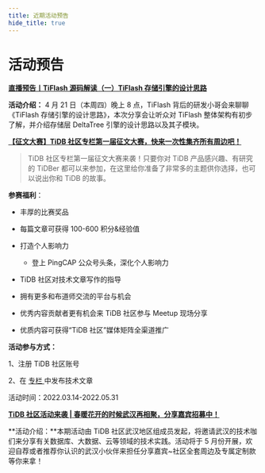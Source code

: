 ```yaml
---
title: 近期活动预告
hide_title: true
---
```


# 活动预告

**[直播预告丨TiFlash 源码解读（一）TiFlash 存储引擎的设计思路](https://mp.weixin.qq.com/s/kqyymRjRYNtiCXUN-iaKEg)**

**活动介绍：**  4 月 21 日（本周四）晚上 8 点，TiFlash 背后的研发小哥会来聊聊《TiFlash 存储引擎的设计思路》，本次分享会让听众对 TiFlash 整体架构有初步了解，并介绍存储层 DeltaTree 引擎的设计思路以及其子模块。



**[【征文大赛】TiDB 社区专栏第一届征文大赛，快来一次性集齐所有周边吧！](https://tidb.io/blog/ab7959f4)**

> TiDB 社区专栏第一届征文大赛来袭！只要你对 TiDB 产品感兴趣、有研究的 TiDBer 都可以来参加，在这里给你准备了非常多的主题供你选择，也可以说出你和 TiDB 的故事。

**参赛福利**：

- 丰厚的比赛奖品

- 每篇文章可获得 100-600 积分&经验值

- 打造个人影响力

  - 登上 PingCAP 公众号头条，深化个人影响力

- TiDB 社区对技术文章写作的指导

- 拥有更多和布道师交流的平台与机会

- 优秀内容贡献者更有机会来 TiDB 社区参与 Meetup 现场分享

- 优质内容可获得“TiDB 社区”媒体矩阵全渠道推广

**活动参与方式：**

1、注册 TiDB 社区账号

2、在 [专栏 ](https://tidb.io/blog)中发布技术文章

活动时间：2022.03.14-2022.05.31



**[TiDB 社区活动来袭 | 春暖花开的时候武汉再相聚，分享嘉宾招募中！](https://asktug.com/t/topic/662777)**

**活动介绍：**本期活动由 TiDB 社区武汉地区组成员发起，将邀请武汉的技术咖们来分享有关数据库、大数据、云等领域的技术实践。活动将于 5 月份开展，欢迎自荐或者推荐你认识的武汉小伙伴来担任分享嘉宾~社区全套周边及专属定制款等你来拿！

